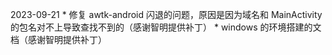 2023-09-21
    * 修复 awtk-android 闪退的问题，原因是因为域名和 MainActivity 的包名对不上导致查找不到的（感谢智明提供补丁）
    * windows 的环境搭建的文档（感谢智明提供补丁）
